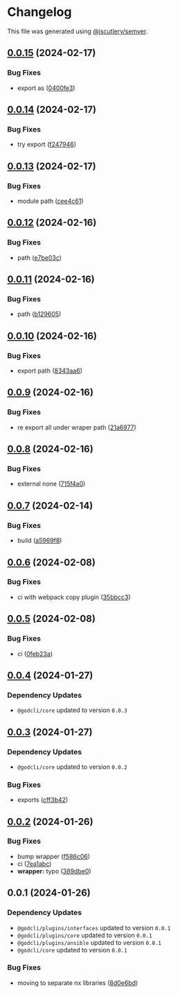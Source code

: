 # Changelog

This file was generated using [@jscutlery/semver](https://github.com/jscutlery/semver).

## [0.0.15](https://github.com/dtap001/gcl/compare/@gcl/wrapper-0.0.14...@gcl/wrapper-0.0.15) (2024-02-17)


### Bug Fixes

* export as ([0400fe3](https://github.com/dtap001/gcl/commit/0400fe3cff1e93362ee197ada6a049b84e594e37))

## [0.0.14](https://github.com/dtap001/gcl/compare/@gcl/wrapper-0.0.13...@gcl/wrapper-0.0.14) (2024-02-17)


### Bug Fixes

* try export ([f247946](https://github.com/dtap001/gcl/commit/f247946d85216a14d83cfaaf3b6054dad4f1f33c))

## [0.0.13](https://github.com/dtap001/gcl/compare/@gcl/wrapper-0.0.12...@gcl/wrapper-0.0.13) (2024-02-17)


### Bug Fixes

* module path ([cee4c61](https://github.com/dtap001/gcl/commit/cee4c61f072cf190e11460fc0b81a1dc99ec9ae2))

## [0.0.12](https://github.com/dtap001/gcl/compare/@gcl/wrapper-0.0.11...@gcl/wrapper-0.0.12) (2024-02-16)


### Bug Fixes

* path ([e7be03c](https://github.com/dtap001/gcl/commit/e7be03c10778b1d05c3f2ba09314db43c2eb1556))

## [0.0.11](https://github.com/dtap001/gcl/compare/@gcl/wrapper-0.0.10...@gcl/wrapper-0.0.11) (2024-02-16)


### Bug Fixes

* path ([b129605](https://github.com/dtap001/gcl/commit/b129605469856446d9b3c03a3c922b34f8a9919f))

## [0.0.10](https://github.com/dtap001/gcl/compare/@gcl/wrapper-0.0.9...@gcl/wrapper-0.0.10) (2024-02-16)


### Bug Fixes

* export path ([8343aa6](https://github.com/dtap001/gcl/commit/8343aa643c8d6bda297a950090f2efb91c57d32b))

## [0.0.9](https://github.com/dtap001/gcl/compare/@gcl/wrapper-0.0.8...@gcl/wrapper-0.0.9) (2024-02-16)


### Bug Fixes

* re export all under wraper path ([21a6977](https://github.com/dtap001/gcl/commit/21a6977e8929e7e56df071333cb854d935d971dd))

## [0.0.8](https://github.com/dtap001/gcl/compare/@gcl/wrapper-0.0.7...@gcl/wrapper-0.0.8) (2024-02-16)


### Bug Fixes

* external none ([715f4a0](https://github.com/dtap001/gcl/commit/715f4a083ab036c2d3e54aa8bf3b07614c592376))

## [0.0.7](https://github.com/dtap001/gcl/compare/@gcl/wrapper-0.0.6...@gcl/wrapper-0.0.7) (2024-02-14)


### Bug Fixes

* build ([a5969f8](https://github.com/dtap001/gcl/commit/a5969f89039c547d741b0f974db4ab2277b335cb))

## [0.0.6](https://github.com/dtap001/gcl/compare/@gcl/wrapper-0.0.5...@gcl/wrapper-0.0.6) (2024-02-08)


### Bug Fixes

* ci with webpack copy plugin ([35bbcc3](https://github.com/dtap001/gcl/commit/35bbcc347424c6e43262a465035c9aeeb4d97fa9))

## [0.0.5](https://github.com/dtap001/gcl/compare/@gcl/wrapper-0.0.4...@gcl/wrapper-0.0.5) (2024-02-08)


### Bug Fixes

* ci ([0feb23a](https://github.com/dtap001/gcl/commit/0feb23a10c644d9f8a15b6b25fe929b84f15408e))

## [0.0.4](https://github.com/dtap001/gcl/compare/@gcl/wrapper-0.0.3...@gcl/wrapper-0.0.4) (2024-01-27)

### Dependency Updates

* `@godcli/core` updated to version `0.0.3`
## [0.0.3](https://github.com/dtap001/gcl/compare/@gcl/wrapper-0.0.2...@gcl/wrapper-0.0.3) (2024-01-27)

### Dependency Updates

* `@godcli/core` updated to version `0.0.2`

### Bug Fixes

* exports ([cff3b42](https://github.com/dtap001/gcl/commit/cff3b425a2c22a428cf616020fae5d59b6dc284f))

## [0.0.2](https://github.com/dtap001/gcl/compare/@gcl/wrapper-0.0.1...@gcl/wrapper-0.0.2) (2024-01-26)


### Bug Fixes

* bump wrapper ([f586c06](https://github.com/dtap001/gcl/commit/f586c069f7ba7612bb73e49cc1ecd7673b1ea9ed))
* ci ([7ea1abc](https://github.com/dtap001/gcl/commit/7ea1abcc93bdfcddd9db014af139a061889ea3c8))
* **wrapper:** typo ([389dbe0](https://github.com/dtap001/gcl/commit/389dbe0d999bd279ea1eff1c03da3dae99e3b995))

## 0.0.1 (2024-01-26)

### Dependency Updates

* `@godcli/plugins/interfaces` updated to version `0.0.1`
* `@godcli/plugins/core` updated to version `0.0.1`
* `@godcli/plugins/ansible` updated to version `0.0.1`
* `@godcli/core` updated to version `0.0.1`

### Bug Fixes

* moving to separate nx libraries ([8d0e6bd](https://github.com/dtap001/gcl/commit/8d0e6bdae08d7a8e58579001bb990607b5675508))
